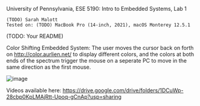 University of Pennsylvania, ESE 5190: Intro to Embedded Systems, Lab 1

    (TODO) Sarah Malott
    Tested on: (TODO) MacBook Pro (14-inch, 2021), macOS Monterey 12.5.1

(TODO: Your README)

Color Shifting Embedded System:
The user moves the cursor back on forth on http://color.aurlien.net/ to display different colors, and the colors at both ends of the spectrum trigger the mouse on a seperate PC to move in the same direction as the first mouse.

![image](https://user-images.githubusercontent.com/114248720/192078763-2d4b973f-5f94-45c3-8a5c-81b638d55135.png)

Videos available here: https://drive.google.com/drive/folders/1DCuWp-28cbp0KpLMAjRtt-Upoq-gCnAp?usp=sharing 
